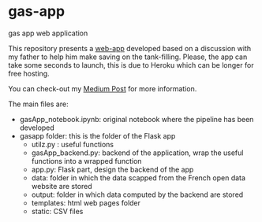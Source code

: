 # gas-app
gas app web application

This repository presents a [web-app](https://gas-app-usa.herokuapp.com/) developed based on a discussion with my father to help him make saving on the tank-filling. 
Please, the app can take some seconds to launch, this is due to Heroku which can be longer for free hosting.

You can check-out my [Medium Post](https://medium.com/@selimamrouni/leverage-french-government-open-data-to-make-savings-on-gas-tank-filling-b09ecc68a230) for more information. 

The main files are:
- gasApp_notebook.ipynb: original notebook where the pipeline has been developed 
- gasapp folder: this is the folder of the Flask app
  - utilz.py : useful functions 
  - gasApp_backend.py: backend of the application, wrap the useful functions into a wrapped function
  - app.py: Flask part, design the backend of the app 
  - data: folder in which the data scapped from the French open data website are stored 
  - output: folder in which data computed by the backend are stored
  - templates: html web pages folder
  - static: CSV files
